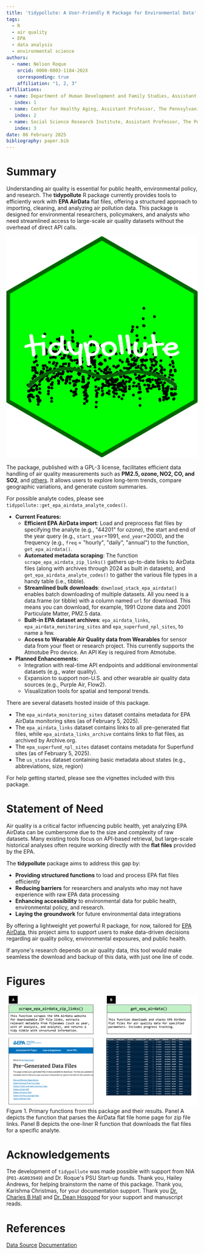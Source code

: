```yaml
---
title: 'tidypollute: A User-Friendly R Package for Environmental Data'
tags:
  - R
  - air quality
  - EPA
  - data analysis
  - environmental science
authors:
  - name: Nelson Roque
    orcid: 0000-0003-1184-202X
    corresponding: true
    affiliation: "1, 2, 3"
affiliations:
 - name: Department of Human Development and Family Studies, Assistant Professor, The Pennsylvania State University, USA
   index: 1
 - name: Center for Healthy Aging, Assistant Professor, The Pennsylvania State University, USA
   index: 2
 - name: Social Science Research Institute, Assistant Professor, The Pennsylvania State University, USA
   index: 3
date: 06 February 2025
bibliography: paper.bib
---
```


# Summary
Understanding air quality is essential for public health, environmental policy, and research. The **tidypollute** R package currently provides tools to efficiently work with **EPA AirData** flat files, offering a structured approach to importing, cleaning, and analyzing air pollution data. This package is designed for environmental researchers, policymakers, and analysts who need streamlined access to large-scale air quality datasets without the overhead of direct API calls.  

![Logo for `tidypollute` package](./man/figures/logo.png)

The package, published with a GPL-3 license, facilitates efficient data handling of air quality measurements such as **PM2.5, ozone, NO2, CO, and SO2**, and [others](https://aqs.epa.gov/aqsweb/airdata/download_files.html). It allows users to explore long-term trends, compare geographic variations, and generate custom summaries.  

For possible analyte codes, please see `tidypollute::get_epa_airdata_analyte_codes()`.

- **Current Features:**
  - **Efficient EPA AirData import**: Load and preprocess flat files by specifying the analyte (e.g., "44201" for ozone), the start and end of the year query (e.g., `start_year`=1991, `end_year`=2000), and the frequency (e.g., `freq` = "hourly", "daily", "annual")  to the function, `get_epa_airdata()`.
  - **Automated metadata scraping**: The function `scrape_epa_airdata_zip_links()` gathers up-to-date links to AirData files (along with archives through 2024 as built in datasets), and `get_epa_airdata_analyte_codes()` to gather the various file types in a handy table (i.e., tibble).
  - **Streamlined bulk downloads**: `download_stack_epa_airdata()` enables batch downloading of multiple datasets. All you need is a data.frame (or tibble) with a column named `url` for download. This means you can download, for example, 1991 Ozone data and 2001 Particulate Matter, PM2.5 data.
  - **Built-in EPA dataset archives**: `epa_airdata_links`, `epa_airdata_monitoring_sites` and `epa_superfund_npl_sites`, to name a few.
  - **Access to Wearable Air Quality data from Wearables** for sensor data from your fleet or research project. This currently supports the Atmotube Pro device. An API Key is required from Atmotube.
- **Planned Enhancements:**
  - Integration with real-time API endpoints and additional environmental datasets (e.g., water quality).
  - Expansion to support non-U.S. and other wearable air quality data sources (e.g., Purple Air, Flow2).
  - Visualization tools for spatial and temporal trends.

There are several datasets hosted inside of this package.

  - The `epa_airdata_monitoring_sites` dataset contains metadata for EPA AirData monitoring sites (as of February 5, 2025).
  - The `epa_airdata_links` dataset contains links to all pre-generated flat files, while `epa_airdata_links_archive` contains links to flat files, as archived by Archive.org.
  - The `epa_superfund_npl_sites` dataset contains metadata for Superfund sites (as of February 5, 2025).
  - The `us_states` dataset containing basic metadata about states (e.g., abbreviations, size, region)

For help getting started, please see the vignettes included with this package.

# Statement of Need
Air quality is a critical factor influencing public health, yet analyzing EPA AirData can be cumbersome due to the size and complexity of raw datasets. Many existing tools focus on API-based retrieval, but large-scale historical analyses often require working directly with the **flat files** provided by the EPA.  

The **tidypollute** package aims to address this gap by:

- **Providing structured functions** to load and process EPA flat files efficiently  
- **Reducing barriers** for researchers and analysts who may not have experience with raw EPA data processing  
- **Enhancing accessibility** to environmental data for public health, environmental policy, and research.
- **Laying the groundwork** for future environmental data integrations

By offering a lightweight yet powerful R package, for now, tailored for [EPA AirData](https://aqs.epa.gov/aqsweb/airdata/download_files.html), this project aims to support users to make data-driven decisions regarding air quality policy, environmental exposures, and public health.  

If anyone's research depends on air quality data, this tool would make seamless the download and backup of this data, with just one line of code.

# Figures

![Figure 1](./figures/figure1.png)
Figure 1. Primary functions from this package and their results. 
Panel A depicts the function that parses the AirData flat file home page for zip file links. 
Panel B depicts the one-liner R function that downloads the flat files for a specific analyte.

# Acknowledgements
The development of `tidypollute` was made possible with support from NIA (`P01-AG003949`) and Dr. Roque's PSU Start-up funds. 
Thank you, Hailey Andrews, for helping brainstorm the name of this package. 
Thank you, Karishma Christmas, for your documentation support.
Thank you [Dr. Charles B Hall](https://einsteinmed.edu/faculty/6913/charles-hall) and [Dr. Dean Hosgood](https://einsteinmed.edu/faculty/13282/h-hosgood) for your support and manuscript reads.

# References
[Data Source](https://aqs.epa.gov/aqsweb/airdata/download_files.html)
[Documentation](https://nelsonroque.github.io/tidypollute/index.html)
